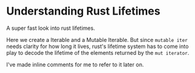 # Understanding Rust Lifetimes

A super fast look into rust lifetimes.

Here we create a Iterable and a Mutable Iterable. But since `mutable iter` needs clarity for how long it lives, rust's lifetime system has to come into play to decode the lifetime of the elements returned by the `mut iterator`. 

I've made inline comments for me to refer to it later on.